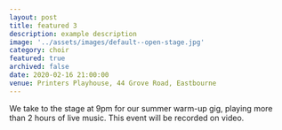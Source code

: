 ```yaml
---
layout: post
title: featured 3
description: example description
image: '../assets/images/default--open-stage.jpg'
category: choir
featured: true
archived: false
date: 2020-02-16 21:00:00
venue: Printers Playhouse, 44 Grove Road, Eastbourne
---
```


We take to the stage at 9pm for our summer warm-up gig, playing more than 2 hours of live music. 
This event will be recorded on video. 